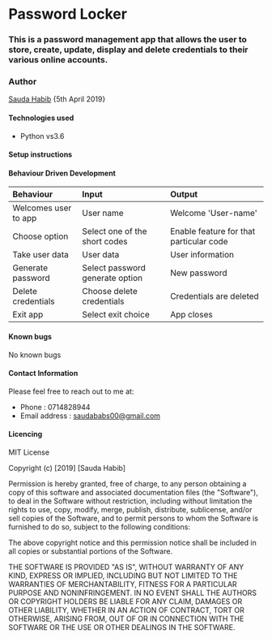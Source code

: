 # Password Locker

### This is a password management app that allows the user to store, create, update, display and delete credentials to their various online accounts.

### Author
[Sauda Habib]('https://github.com/saudahabib') {5th April 2019}

#### Technologies used
* Python vs3.6

#### Setup instructions

#### Behaviour Driven Development
| Behaviour   | Input   | Output|
| :------------- | :------------- |:---------|
| Welcomes user to app      | User name      | Welcome 'User-name'|
| Choose option| Select one of the short codes| Enable feature for that particular code|
| Take user data| User data| User information|
| Generate password| Select password generate option| New password|
| Delete credentials| Choose delete credentials| Credentials are deleted|
|Exit app| Select exit choice| App closes|

#### Known bugs
No known bugs

#### Contact Information
Please feel free to reach out to me at:
*  Phone : 0714828944
* Email address : saudababs00@gmail.com

#### Licencing
MIT License

Copyright (c) [2019] [Sauda Habib]

Permission is hereby granted, free of charge, to any person obtaining a copy
of this software and associated documentation files (the "Software"), to deal
in the Software without restriction, including without limitation the rights
to use, copy, modify, merge, publish, distribute, sublicense, and/or sell
copies of the Software, and to permit persons to whom the Software is
furnished to do so, subject to the following conditions:

The above copyright notice and this permission notice shall be included in all
copies or substantial portions of the Software.

THE SOFTWARE IS PROVIDED "AS IS", WITHOUT WARRANTY OF ANY KIND, EXPRESS OR
IMPLIED, INCLUDING BUT NOT LIMITED TO THE WARRANTIES OF MERCHANTABILITY,
FITNESS FOR A PARTICULAR PURPOSE AND NONINFRINGEMENT. IN NO EVENT SHALL THE
AUTHORS OR COPYRIGHT HOLDERS BE LIABLE FOR ANY CLAIM, DAMAGES OR OTHER
LIABILITY, WHETHER IN AN ACTION OF CONTRACT, TORT OR OTHERWISE, ARISING FROM,
OUT OF OR IN CONNECTION WITH THE SOFTWARE OR THE USE OR OTHER DEALINGS IN THE
SOFTWARE.
